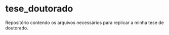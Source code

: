 # tese_doutorado
Repositório contendo os arquivos necessários para replicar a minha tese de doutorado.
